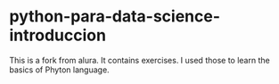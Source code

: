 # python-para-data-science-introduccion

This is a fork from alura. It contains exercises. I used those to learn the basics of Phyton language.
